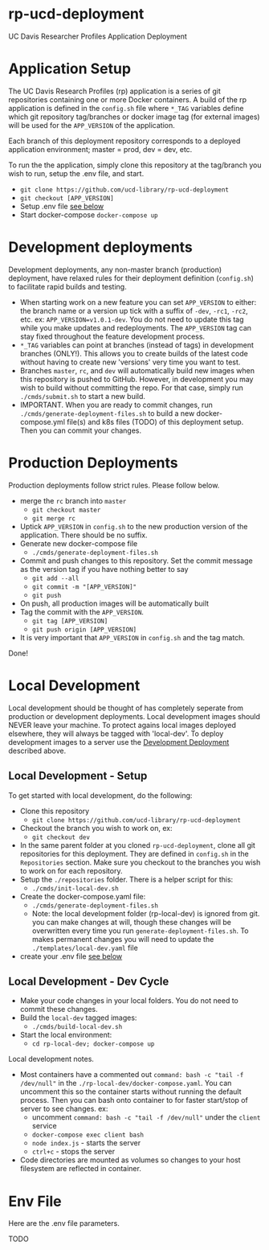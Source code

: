 # rp-ucd-deployment
UC Davis Researcher Profiles Application Deployment


# Application Setup

The UC Davis Research Profiles (rp) application is a series of git repositories containing one or more Docker containers.  A build of the rp application is defined in the `config.sh` file where `*_TAG` variables define which git repository tag/branches or docker image tag (for external images) will be used for the `APP_VERSION` of the application.

Each branch of this deployment repository corresponds to a deployed application environment; master = prod, dev = dev, etc.

To run the the application, simply clone this repository at the tag/branch you wish to run, setup the .env file, and start.

 - `git clone https://github.com/ucd-library/rp-ucd-deployment`
 - `git checkout [APP_VERSION]`
 - Setup .env file [see below](#env-file)
 - Start docker-compose
   `docker-compose up`

# Development deployments

Development deployments, any non-master branch (production) deployment, have relaxed rules for their deployment definition (`config.sh`) to facilitate rapid builds and testing.

  - When starting work on a new feature you can set `APP_VERSION` to either: the branch name or a version up tick with a suffix of `-dev`, `-rc1`, `-rc2`, etc.  ex: `APP_VERSION=v1.0.1-dev`.  You do not need to update this tag while you make updates and redeployments.  The `APP_VERSION` tag can stay fixed throughout the feature development process.
  - `*_TAG` variables can point at branches (instead of tags) in development branches (ONLY!).  This allows you to create builds of the latest code without having to create new 'versions' very time you want to test.
  - Branches `master`, `rc`, and `dev` will automatically build new images when this repository is pushed to GitHub.  However, in development you may wish to build without committing the repo.  For that case, simply run `./cmds/submit.sh` to start a new build.
  - IMPORTANT.  When you are ready to commit changes, run `./cmds/generate-deployment-files.sh` to build a new docker-compose.yml file(s) and k8s files (TODO) of this deployment setup.  Then you can commit your changes.


# Production Deployments

Production deployments follow strict rules.  Please follow below.

  - merge the `rc` branch into `master`
    - `git checkout master`
    - `git merge rc`
  - Uptick `APP_VERSION` in `config.sh` to the new production version of the application.  There should be no suffix.
  - Generate new docker-compose file
    - `./cmds/generate-deployment-files.sh`
  - Commit and push changes to this repository.  Set the commit message as the version tag if you have nothing better to say
    - `git add --all`
    - `git commit -m "[APP_VERSION]"`
    - `git push`
  - On push, all production images will be automatically built
  - Tag the commit with the `APP_VERSION`.
    - `git tag [APP_VERSION]`
    - `git push origin [APP_VERSION]`
  - It is very important that `APP_VERSION` in `config.sh` and the tag match.

Done!

# Local Development

Local development should be thought of has completely seperate from production or development deployments.  Local development images should NEVER leave your machine.  To protect agains local images deployed elsewhere, they will always be tagged with 'local-dev'.  To deploy development images to a server use the [Development Deployment](#development-deployments) described above.

## Local Development - Setup

To get started with local development, do the following:

  - Clone this repository
    - `git clone https://github.com/ucd-library/rp-ucd-deployment`
  - Checkout the branch you wish to work on, ex:
    - `git checkout dev`
  - In the same parent folder at you cloned `rp-ucd-deployment`, clone all git repositories for this deployment.  They are defined in `config.sh` in the `Repositories` section.  Make sure you checkout to the branches you wish to work on for each repository.
  - Setup the `./repositories` folder.  There is a helper script for this:
    - `./cmds/init-local-dev.sh`
  - Create the docker-compose.yaml file:
    - `./cmds/generate-deployment-files.sh`
    - Note: the local development folder (rp-local-dev) is ignored from git.  you can make changes at will, though these changes will be overwritten every time you run `generate-deployment-files.sh`.  To makes permanent changes you will need to update the `./templates/local-dev.yaml` file
  - create your .env file [see below](#env-file)

## Local Development - Dev Cycle

  - Make your code changes in your local folders.  You do not need to commit these changes.
  - Build the `local-dev` tagged images:
    - `./cmds/build-local-dev.sh`
  - Start the local environment:
    - `cd rp-local-dev; docker-compose up`

Local development notes.

   - Most containers have a commented out `command: bash -c "tail -f /dev/null"` in the `./rp-local-dev/docker-compose.yaml`.  You can uncomment this so the container starts without running the default process. Then you can bash onto container to for faster start/stop of server to see changes. ex:
     - uncomment `command: bash -c "tail -f /dev/null"` under the `client` service
     - `docker-compose exec client bash`
     - `node index.js` - starts the server
     - `ctrl+c` - stops the server
  - Code directories are mounted as volumes so changes to your host filesystem are reflected in container.

# Env File

Here are the .env file parameters.

TODO